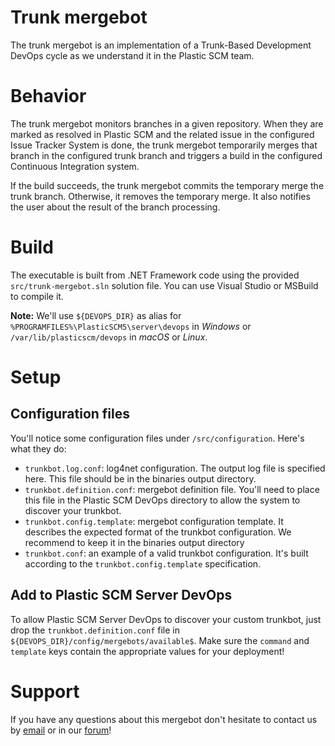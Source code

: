 # Trunk mergebot

The trunk mergebot is an implementation of a Trunk-Based Development DevOps cycle
as we understand it in the Plastic SCM team.

# Behavior
The trunk mergebot monitors branches in a given repository. When they are marked as 
resolved in Plastic SCM and the related issue in the configured Issue Tracker
System is done, the trunk mergebot temporarily merges that branch in the configured
trunk branch and triggers a build in the configured Continuous Integration system.

If the build succeeds, the trunk mergebot commits the temporary merge the trunk branch.
Otherwise, it removes the temporary merge. It also notifies the user about the result
of the branch processing.

# Build
The executable is built from .NET Framework code using the provided `src/trunk-mergebot.sln`
solution file. You can use Visual Studio or MSBuild to compile it.

**Note:** We'll use `${DEVOPS_DIR}` as alias for `%PROGRAMFILES%\PlasticSCM5\server\devops`
in *Windows* or `/var/lib/plasticscm/devops` in *macOS* or *Linux*.

# Setup

## Configuration files
You'll notice some configuration files under `/src/configuration`. Here's what they do:
* `trunkbot.log.conf`: log4net configuration. The output log file is specified here. This file should be in the binaries output directory.
* `trunkbot.definition.conf`: mergebot definition file. You'll need to place this file in the Plastic SCM DevOps directory to allow the system to discover your trunkbot.
* `trunkbot.config.template`: mergebot configuration template. It describes the expected format of the trunkbot configuration. We recommend to keep it in the binaries output directory
* `trunkbot.conf`: an example of a valid trunkbot configuration. It's built according to the `trunkbot.config.template` specification.

## Add to Plastic SCM Server DevOps
To allow Plastic SCM Server DevOps to discover your custom trunkbot, just drop 
the `trunkbot.definition.conf` file in `${DEVOPS_DIR}/config/mergebots/available$`.
Make sure the `command` and `template` keys contain the appropriate values for
your deployment!

# Support
If you have any questions about this mergebot don't hesitate to contact us by
[email](support@codicesoftware.com) or in our [forum](http://www.plasticscm.net)!